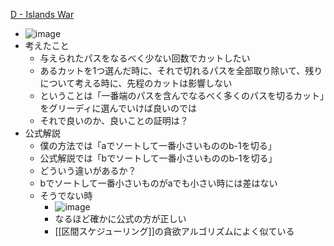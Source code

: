 
[D - Islands War](https://atcoder.jp/contests/abc103/tasks/abc103_d)
- ![image](https://gyazo.com/ced583d7c3c39017177ebf73093c4243/thumb/1000)
- 考えたこと
    - 与えられたパスをなるべく少ない回数でカットしたい
    - あるカットを1つ選んだ時に、それで切れるパスを全部取り除いて、残りについて考える時に、先程のカットは影響しない
    - ということは「一番端のパスを含んでなるべく多くのパスを切るカット」をグリーディに選んでいけば良いのでは
    - それで良いのか、良いことの証明は？
- 公式解説
    - 僕の方法では「aでソートして一番小さいもののb-1を切る」
    - 公式解説では「bでソートして一番小さいもののb-1を切る」
    - どういう違いがあるか？
    - bでソートして一番小さいものがaでも小さい時には差はない
    - そうでない時
        - ![image](https://gyazo.com/4d873eb41e26ef7bbe5e0664a2c03efa/thumb/1000)
        - なるほど確かに公式の方が正しい
        - [[区間スケジューリング]]の貪欲アルゴリズムによく似ている

